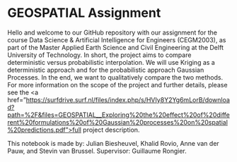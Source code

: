 # GEOSPATIAL Assignment

Hello and welcome to our GitHub repository with our assignment for the course Data Science & Artificial Intelligence for Engineers (CEGM2003), as part of the Master Applied Earth Science and Civil Engineering at the Delft University of Technology. In short, the project aims to compare deterministic versus probabilistic interpolation. We will use Kriging as a deterministic approach and for the probabilistic approach Gaussian Processes. In the end, we want to qualitatively compare the two methods. For more information on the scope of the project and further details, please see the <a href=”https://surfdrive.surf.nl/files/index.php/s/HVIy8Y2Yg6mLorB/download?path=%2F&files=GEOSPATIAL__Exploring%20the%20effect%20of%20different%20formulations%20of%20Gaussian%20processes%20on%20spatial%20predictions.pdf”>full project description</a>.

This notebook is made by: Julian Biesheuvel, Khalid Rovio, Anne van der Pauw, and Stevin van Brussel. Supervisor: Guillaume Rongier.
